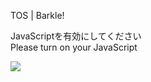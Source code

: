 TOS | Barkle!

JavaScriptを有効にしてください  
Please turn on your JavaScript

![](/static-assets/splash.png?1733468212539)